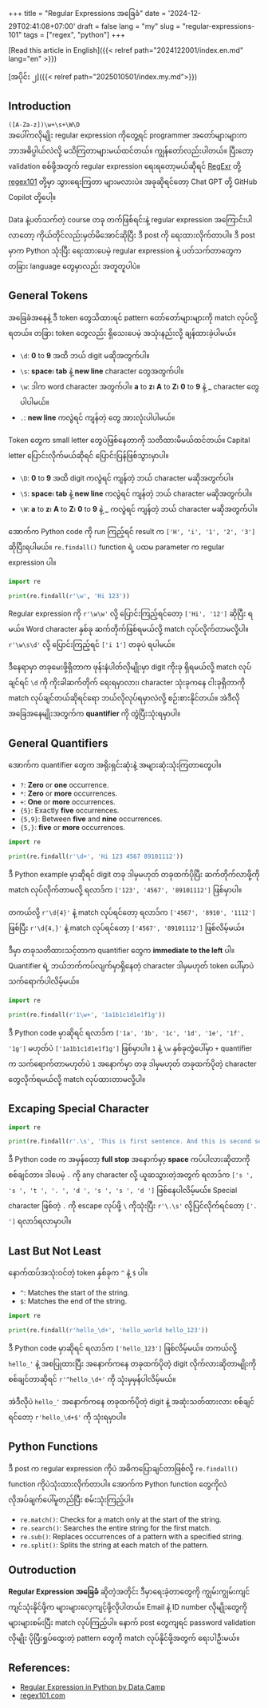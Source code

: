 +++
title = "Regular Expressions အခြေခံ"
date = '2024-12-29T02:41:08+07:00'
draft = false
lang = "my"
slug = "regular-expressions-101"
tags = ["regex", "python"]
+++

[Read this article in English]({{< relref path="2024122001/index.en.md" lang="en" >}})

[အပိုင်း ၂]({{< relref path="2025010501/index.my.md">}})

## Introduction
`([A-Za-z])\w+\s+\W\D`  
အပေါ်ကလိုမျိုး regular expression ကိုတွေ့ရင် programmer အတော်များများက ဘာအဓိပ္ပါယ်လဲလို့ မသိကြတာများမယ်ထင်တယ်။ ကျွန်တော်လည်းပါတယ်။ ပြီးတော့ validation စစ်ဖို့အတွက် regular expression ရေးရတော့မယ်ဆိုရင် [RegExr](https://regexr.com/) တို့ [regex101](https://regex101.com/) တို့မှာ သွားရေးကြတာ များမလားပဲ။ အခုဆိုရင်တော့ Chat GPT တို့ GitHub Copilot တို့ပေါ့။

Data နဲ့ပတ်သက်တဲ့ course တခု တက်ဖြစ်ရင်းနဲ့  regular expression အကြောင်းပါလာတော့ ကိုယ်တိုင်လည်းမှတ်မိအောင်ဆိုပြီး ဒီ post ကို ရေးထားလိုက်တာပါ။ ဒီ post မှာက Python သုံးပြီး ရေးထားပေမဲ့ regular expression နဲ့ ပတ်သက်တာတွေက တခြား language တွေမှာလည်း အတူတူပါပဲ။

## General Tokens
အခြေခံအနေနဲ့ ဒီ token တွေသိထားရင် pattern တော်တော်များများကို match လုပ်လို့ရတယ်။ တခြား token တွေလည်း ရှိသေးပေမဲ့ အသုံးနည်းလို့ ချန်ထားခဲ့ပါမယ်။
- `\d`: **0** to **9** အထိ ဘယ် digit မဆိုအတွက်ပါ။
- `\s`: **space**၊ **tab** နဲ့ **new line** character တွေအတွက်ပါ။
- `\w`: ဒါက word character အတွက်ပါ။ **a** to **z**၊ **A** to **Z**၊ **0** to **9** နဲ့ **_** character တွေပါပါမယ်။
- `.`: **new line** ကလွဲရင် ကျန်တဲ့ တွေ အားလုံးပါပါမယ်။

Token တွေက small letter တွေပဲဖြစ်နေတာကို သတိထားမိမယ်ထင်တယ်။ Capital letter ပြောင်းလိုက်မယ်ဆိုရင် ပြောင်းပြန်ဖြစ်သွားမှာပါ။
- `\D`: **0** to **9** အထိ digit ကလွဲရင် ကျန်တဲ့ ဘယ် character မဆိုအတွက်ပါ။
- `\S`: **space**၊ **tab** နဲ့ **new line** ကလွဲရင် ကျန်တဲ့ ဘယ် character မဆိုအတွက်ပါ။
- `\W`: **a** to **z**၊ **A** to **Z**၊ **0** to **9** နဲ့ **_** ကလွဲရင် ကျန်တဲ့ ဘယ် character မဆိုအတွက်ပါ။

အောက်က Python code ကို run ကြည့်ရင် result က `['H', 'i', '1', '2', '3']` ဆိုပြီးရပါမယ်။ `re.findall()` function ရဲ့ ပထမ parameter က regular expression ပါ။
```python
import re

print(re.findall(r'\w', 'Hi 123'))
```
Regular expression ကို `r'\w\w'` လို့ ပြောင်းကြည့်ရင်တော့ `['Hi', '12']` ဆိုပြီး ရမယ်။ Word character နှစ်ခု ဆက်တိုက်ဖြစ်ရမယ်လို့ match လုပ်လိုက်တာမလို့ပါ။ `r'\w\s\d'` လို့ ပြောင်းကြည့်ရင် `['i 1']` တခုပဲ ရပါမယ်။

ဒီနေရာမှာ တခုမေးဖို့ရှိတာက ဖုန်းနံပါတ်လိုမျိုးမှာ digit ကိုးခု ရှိရမယ်လို့ match လုပ်ချင်ရင် `\d` ကို ကိုးခါဆက်တိုက် ရေးရမှာလား၊ character သုံးခုကနေ ငါးခုရှိတာကို match လုပ်ချင်တယ်ဆိုရင်ရော ဘယ်လိုလုပ်ရမှာလဲလို့ စဉ်းစားနိုင်တယ်။ အဲဒီလိုအခြေအနေမျိုးအတွက်က **quantifier** ကို တွဲပြီးသုံးရမှာပါ။

## General Quantifiers
အောက်က quantifier တွေက အရိုးရှင်းဆုံးနဲ့ အများဆုံးသုံးကြတာတွေပါ။
- `?`: **Zero** or **one** occurrence.
- `*`: **Zero** or **more** occurrences.
- `+`: **One** or **more** occurrences.
- `{5}`: Exactly **five** occurrences.
- `{5,9}`: Between **five** and **nine** occurrences.
- `{5,}`: **five** or **more** occurrences.

```python
import re

print(re.findall(r'\d+', 'Hi 123 4567 89101112'))
```
ဒီ Python example မှာဆိုရင် digit တခု ဒါမှမဟုတ် တခုထက်ပိုပြီး ဆက်တိုက်လာဖို့ကို match လုပ်လိုက်တာမလို့ ရလာဒ်က `['123', '4567', '89101112']` ဖြစ်မှာပါ။

တကယ်လို့ `r'\d{4}'` နဲ့ match လုပ်ရင်တော့ ရလာဒ်က `['4567', '8910', '1112']` ဖြစ်ပြီး `r'\d{4,}'` နဲ့ match လုပ်ရင်တော့ `['4567', '89101112']` ဖြစ်လိမ့်မယ်။

ဒီမှာ တခုသတိထားသင့်တာက quantifier တွေက **immediate to the left** ပါ။ Quantifier ရဲ့ ဘယ်ဘက်ကပ်လျက်မှာရှိနေတဲ့ character ဒါမှမဟုတ် token ပေါ်မှာပဲ သက်ရောက်ပါလိမ့်မယ်။
```python
import re

print(re.findall(r'1\w+', '1a1b1c1d1e1f1g'))
```
ဒီ Python code မှာဆိုရင် ရလာဒ်က  `['1a', '1b', '1c', '1d', '1e', '1f', '1g']` မဟုတ်ပဲ `['1a1b1c1d1e1f1g']` ဖြစ်မှာပါ။ `1` နဲ့  `\w` နှစ်ခုတွဲပေါ်မှာ `+` quantifier က သက်ရောက်တာမဟုတ်ပဲ `1` အနောက်မှာ တခု ဒါမှမဟုတ် တခုထက်ပိုတဲ့ character တွေလိုက်ရမယ်လို့ match လုပ်ထားတာမလို့ပါ။

## Excaping Special Character
```python
import re

print(re.findall(r'.\s', 'This is first sentence. And this is second sentence.'))
```
ဒီ Python code က အမှန်တော့ **full stop** အနောက်မှာ့ **space** ကပ်ပါလားဆိုတာကို စစ်ချင်တာ။ ဒါပေမဲ့ `.` ကို any character လို့ ယူဆသွားတဲ့အတွက် ရလာဒ်က `['s ', 's ', 't ', '. ', 'd ', 's ', 's ', 'd ']`  ဖြစ်နေပါလိမ့်မယ်။ Special character ဖြစ်တဲ့ `.` ကို escape လုပ်ဖို့ `\` ကိုသုံးပြီး `r'\.\s'` လို့ပြင်လိုက်ရင်တော့ `['. ']` ရလာဒ်ရလာမှာပါ။

## Last But Not Least
နောက်ထပ်အသုံးဝင်တဲ့ token နှစ်ခုက `^` နဲ့ `$` ပါ။
- `^`: Matches the start of the string.
- `$`: Matches the end of the string.

```python
import re

print(re.findall(r'hello_\d+', 'hello_world hello_123'))
```
ဒီ Python code မှာဆိုရင် ရလာဒ်က `['hello_123']` ဖြစ်လိမ့်မယ်။ တကယ်လို့ `hello_'` နဲ့ အစပြုထားပြီး အနောက်ကနေ တခုထက်ပိုတဲ့ digit လိုက်လားဆိုတာမျိုးကို စစ်ချင်တာဆိုရင် `r'^hello_\d+'` ကို သုံးမှမှန်ပါလိမ့်မယ်။

အဲဒီလိုပဲ `hello_'` အနောက်ကနေ တခုထက်ပိုတဲ့ digit နဲ့ အဆုံးသတ်ထားလား စစ်ချင်ရင်တော့ `r'hello_\d+$'` ကို သုံးရမှာပါ။

## Python Functions
ဒီ post က regular expression ကိုပဲ အဓိကပြောချင်တာဖြစ်လို့ `re.findall()` function ကိုပဲသုံးထားလိုက်တာပါ။ အောက်က Python function တွေကိုလဲ လိုအပ်ချက်ပေါ်မူတည်ပြီး စမ်းသုံးကြည့်ပါ။
- `re.match()`: Checks for a match only at the start of the string.
- `re.search()`: Searches the entire string for the first match.
- `re.sub()`: Replaces occurrences of a pattern with a specified string.
- `re.split()`: Splits the string at each match of the pattern.

## Outroduction
**Regular Expression အခြေခံ** ဆိုတဲ့အတိုင်း ဒီမှာရေးခဲ့တာတွေကို ကျွမ်းကျွမ်းကျင်ကျင်သုံးနိုင်ဖို့က များများလေ့ကျင့်ဖို့လိုပါတယ်။ Email နဲ့ ID number လိုမျိုးတွေကို များများစမ်းပြီး match လုပ်ကြည့်ပါ။ နောက် post တွေကျရင် password validation လိုမျိုး ပိုပြီးရှုပ်ထွေးတဲ့ pattern တွေကို match လုပ်နိုင်ဖို့အတွက် ရေးပါဦးမယ်။

## References:
- [Regular Expression in Python by Data Camp](https://campus.datacamp.com/courses/regular-expressions-in-python)
- [regex101.com](https://regex101.com/)
